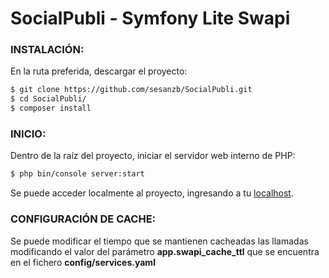 # SocialPubli - Symfony Lite Swapi

### INSTALACIÓN:

En la ruta preferida, descargar el proyecto:

```bash
$ git clone https://github.com/sesanzb/SocialPubli.git
$ cd SocialPubli/
$ composer install
```

### INICIO:

Dentro de la raíz del proyecto, iniciar el servidor web interno de PHP:

```bash
$ php bin/console server:start
```
Se puede acceder localmente al proyecto, ingresando a tu [localhost](http://localhost:8000/users).


### CONFIGURACIÓN DE CACHE:

Se puede modificar el tiempo que se mantienen cacheadas las llamadas modificando el valor del parámetro **app.swapi_cache_ttl** que se encuentra en el fichero **config/services.yaml**
